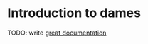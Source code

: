 # Introduction to dames

TODO: write [great documentation](http://jacobian.org/writing/what-to-write/)
